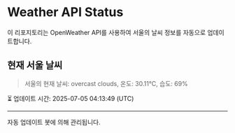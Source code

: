 
# Weather API Status

이 리포지토리는 OpenWeather API를 사용하여 서울의 날씨 정보를 자동으로 업데이트합니다.

## 현재 서울 날씨
> 서울의 현재 날씨: overcast clouds, 온도: 30.11°C, 습도: 69%

⏳ 업데이트 시간: 2025-07-05 04:13:49 (UTC)

---
자동 업데이트 봇에 의해 관리됩니다.
